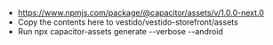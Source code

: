 - https://www.npmjs.com/package/@capacitor/assets/v/1.0.0-next.0
- Copy the contents here to vestido/vestido-storefront/assets
- Run npx capacitor-assets generate --verbose --android
